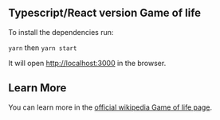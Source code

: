 ## Typescript/React version Game of life

To install the dependencies run:

`yarn` then `yarn start`

It will open [http://localhost:3000](http://localhost:3000) in the browser.

## Learn More

You can learn more in the [official wikipedia Game of life page](https://en.wikipedia.org/wiki/Conway%27s_Game_of_Life).

